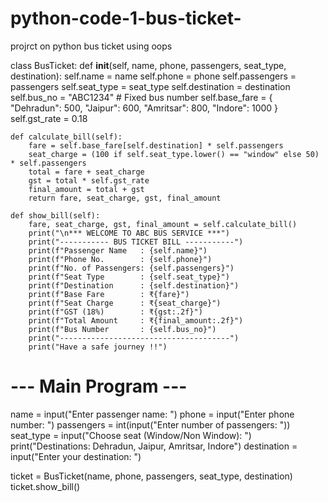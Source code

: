 # python-code-1-bus-ticket-
projrct on python bus ticket using oops

class BusTicket:
    def __init__(self, name, phone, passengers, seat_type, destination):
        self.name = name
        self.phone = phone
        self.passengers = passengers
        self.seat_type = seat_type
        self.destination = destination
        self.bus_no = "ABC1234"   # Fixed bus number
        self.base_fare = {
            "Dehradun": 500,
            "Jaipur": 600,
            "Amritsar": 800,
            "Indore": 1000
        }
        self.gst_rate = 0.18

    def calculate_bill(self):
        fare = self.base_fare[self.destination] * self.passengers
        seat_charge = (100 if self.seat_type.lower() == "window" else 50) * self.passengers
        total = fare + seat_charge
        gst = total * self.gst_rate
        final_amount = total + gst
        return fare, seat_charge, gst, final_amount

    def show_bill(self):
        fare, seat_charge, gst, final_amount = self.calculate_bill()
        print("\n*** WELCOME TO ABC BUS SERVICE ***")
        print("----------- BUS TICKET BILL -----------")
        print(f"Passenger Name   : {self.name}")
        print(f"Phone No.        : {self.phone}")
        print(f"No. of Passengers: {self.passengers}")
        print(f"Seat Type        : {self.seat_type}")
        print(f"Destination      : {self.destination}")
        print(f"Base Fare        : ₹{fare}")
        print(f"Seat Charge      : ₹{seat_charge}")
        print(f"GST (18%)        : ₹{gst:.2f}")
        print(f"Total Amount     : ₹{final_amount:.2f}")
        print(f"Bus Number       : {self.bus_no}")
        print("--------------------------------------")
        print("Have a safe journey !!")


# --- Main Program ---
name = input("Enter passenger name: ")
phone = input("Enter phone number: ")
passengers = int(input("Enter number of passengers: "))
seat_type = input("Choose seat (Window/Non Window): ")
print("Destinations: Dehradun, Jaipur, Amritsar, Indore")
destination = input("Enter your destination: ")

ticket = BusTicket(name, phone, passengers, seat_type, destination)
ticket.show_bill()
